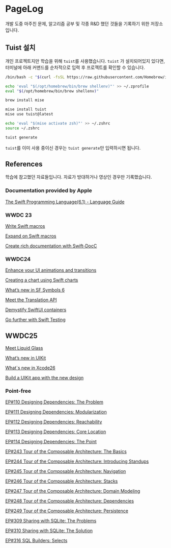 # PageLog

개발 도중 마주친 문제, 알고리즘 공부 및 각종 R&D 했던 것들을 기록하기 위한 저장소입니다. 

## Tuist 설치

개인 프로젝트지만 학습을 위해 `tuist`를 사용했습니다. `tuist` 가 설치되어있지 있다면, 터미널에 아래 커맨드를 순차적으로 입력 후 프로젝트를 확인할 수 있습니다. 

``` bash
/bin/bash -c "$(curl -fsSL https://raw.githubusercontent.com/Homebrew/install/HEAD/install.sh)"

echo 'eval "$(/opt/homebrew/bin/brew shellenv)"' >> ~/.zprofile
eval "$(/opt/homebrew/bin/brew shellenv)"

brew install mise 

mise install tuist    
mise use tuist@latest 

echo 'eval "$(mise activate zsh)"' >> ~/.zshrc
source ~/.zshrc

tuist generate 
```

`tuist`를 이미 사용 중이신 경우는 `tuist generate`만 입력하시면 됩니다. 


## References

학습에 참고했던 자료들입니다. 자료가 방대하거나 영상인 경우만 기록했습니다.

### Documentation provided by Apple


[The Swift Programming Language(6.1) - Language Guide](https://docs.swift.org/swift-book/documentation/the-swift-programming-language/#Language-Guide)


### WWDC 23

[Write Swift macros](https://developer.apple.com/videos/play/wwdc2023/10166/)

[Expand on Swift macros](https://developer.apple.com/videos/play/wwdc2023/10167/)

[Create rich documentation with Swift-DocC](https://developer.apple.com/videos/play/wwdc2023/10244/)

### WWDC24
[Enhance your UI animations and transitions](https://developer.apple.com/kr/videos/play/wwdc2024/10145/)

[Creating a chart using Swift charts](https://developer.apple.com/documentation/charts/creating-a-chart-using-swift-charts)

[What’s new in SF Symbols 6](https://developer.apple.com/kr/videos/play/wwdc2024/10188/)

[Meet the Translation API](https://developer.apple.com/kr/videos/play/wwdc2024/10117/)

[Demystify SwiftUI containers](https://developer.apple.com/videos/play/wwdc2024/10146/)

[Go further with Swift Testing](https://developer.apple.com/videos/play/wwdc2024/10195/)

## WWDC25 

[Meet Liquid Glass](https://developer.apple.com/videos/play/wwdc2025/219/)

[What’s new in UIKit](https://developer.apple.com/videos/play/wwdc2025/243/)

[What`s new in Xcode26](https://developer.apple.com/videos/play/wwdc2025/247/)

[Build a UIKit app with the new design](https://developer.apple.com/videos/play/wwdc2025/284/)

### Point-free

[EP#110 Designing Dependencies: The Problem](https://www.pointfree.co/collections/dependencies/designing-dependencies/ep110-designing-dependencies-the-problem)

[EP#111 Designing Dependencies: Modularization](https://www.pointfree.co/collections/dependencies/designing-dependencies/ep111-designing-dependencies-modularization)

[EP#112 Designing Dependencies: Reachability](https://www.pointfree.co/collections/dependencies/designing-dependencies/ep112-designing-dependencies-reachability)

[EP#113 Designing Dependencies: Core Location](https://www.pointfree.co/episodes/ep113-designing-dependencies-core-location)

[EP#114 Designing Dependencies: The Point](https://www.pointfree.co/collections/dependencies/designing-dependencies/ep114-designing-dependencies-the-point)

[EP#243 Tour of the Composable Architecture: The Basics](https://www.pointfree.co/episodes/ep243-tour-of-the-composable-architecture-1-0-the-basics)

[EP#244 Tour of the Composable Architecture: Introducing Standups](https://www.pointfree.co/episodes/ep244-tour-of-the-composable-architecture-1-0-standups-part-1)

[EP#245 Tour of the Composable Architecture: Navigation](https://www.pointfree.co/episodes/ep245-tour-of-the-composable-architecture-1-0-navigation)

[EP#246 Tour of the Composable Architecture: Stacks](https://www.pointfree.co/episodes/ep246-tour-of-the-composable-architecture-1-0-stacks)

[EP#247 Tour of the Composable Architecture: Domain Modeling](https://www.pointfree.co/episodes/ep247-tour-of-the-composable-architecture-1-0-correctness)

[EP#248 Tour of the Composable Architecture: Dependencies](https://www.pointfree.co/episodes/ep248-tour-of-the-composable-architecture-1-0-dependencies)

[EP#249 Tour of the Composable Architecture: Persistence](https://www.pointfree.co/episodes/ep249-tour-of-the-composable-architecture-1-0-persistence)

[EP#309 Sharing with SQLite: The Problems](https://www.pointfree.co/episodes/ep309-sharing-with-sqlite-the-problems#downloads)

[EP#310 Sharing with SQLite: The Solution](https://www.pointfree.co/episodes/ep310-sharing-with-sqlite-the-solution)

 [EP#316 SQL Builders: Selects](https://www.pointfree.co/episodes/ep316-sql-builders-selects)